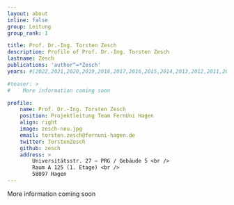 ```yaml
---
layout: about
inline: false
group: Leitung
group_rank: 1

title: Prof. Dr.-Ing. Torsten Zesch
description: Profile of Prof. Dr.-Ing. Torsten Zesch
lastname: Zesch
publications: 'author^=*Zesch'
years: #[2022,2021,2020,2019,2018,2017,2016,2015,2014,2013,2012,2011,2010,2009,2008,2007,2006]

#teaser: >
#    More information coming soon

profile:
    name: Prof. Dr.-Ing. Torsten Zesch
    position: Projektleitung Team FernUni Hagen
    align: right
    image: zesch-neu.jpg
    email: torsten.zesch@fernuni-hagen.de
    twitter: TorstenZesch
    github: zesch
    address: >
        Universitätsstr. 27 – PRG / Gebäude 5 <br />
        Raum A 125 (1. Etage) <br />
        58097 Hagen
---
```


More information coming soon
